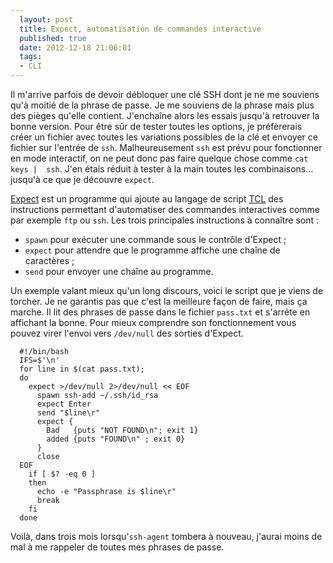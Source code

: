 ```yaml
---
  layout: post
  title: Expect, automatisation de commandes interactive
  published: true
  date: 2012-12-18 21:06:01
  tags:
  - CLI
---
```


Il m'arrive parfois de devoir débloquer une clé SSH dont je ne me souviens qu'à moitié de la phrase de passe. Je me souviens de la phrase mais plus des pièges qu'elle contient. J'enchaîne alors les essais jusqu'à retrouver la bonne version. Pour être sûr de tester toutes les options, je préfèrerais créer un fichier avec toutes les variations possibles de la clé et envoyer ce fichier sur l'entrée de `ssh`. Malheureusement `ssh` est prévu pour fonctionner en mode interactif, on ne peut donc pas faire quelque chose comme `cat keys |  ssh`. J'en étais réduit à tester à la main toutes les combinaisons… jusqu'à ce que je découvre `expect`.

[Expect](http://expect.sourceforge.net/) est un programme qui ajoute au langage de script [TCL](http://fr.wikipedia.org/wiki/Tool_Command_Language) des instructions permettant d'automatiser des commandes interactives comme par exemple `ftp` ou `ssh`. Les trois principales instructions à connaître sont :
- `spawn` pour exécuter une commande sous le contrôle d'Expect ;
- `expect` pour attendre que le programme affiche une chaîne de caractères ;
- `send` pour envoyer une chaîne au programme.

Un exemple valant mieux qu'un long discours, voici le script que je viens de torcher. Je ne garantis pas que c'est la meilleure façon de faire, mais ça marche. Il lit des phrases de passe dans le fichier `pass.txt` et s'arrête en affichant la bonne. Pour mieux comprendre son fonctionnement vous pouvez virer l'envoi vers `/dev/null` des sorties d'Expect.

      #!/bin/bash
      IFS=$'\n'
      for line in $(cat pass.txt);
      do
        expect >/dev/null 2>/dev/null << EOF
          spawn ssh-add ~/.ssh/id_rsa
          expect Enter
          send "$line\r"
          expect {
            Bad   {puts "NOT FOUND\n"; exit 1}
            added {puts "FOUND\n" ; exit 0}
          }
          close
      EOF
        if [ $? -eq 0 ]
        then
          echo -e "Passphrase is $line\r"
          break
        fi
      done

Voilà, dans trois mois lorsqu'`ssh-agent` tombera à nouveau, j'aurai moins de mal à me rappeler de toutes mes phrases de passe.
